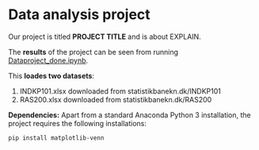 # Data analysis project

Our project is titled **PROJECT TITLE** and is about EXPLAIN.

The **results** of the project can be seen from running [Dataproject_done.ipynb](https://github.com/NumEconCopenhagen/projects-2021-aristochats/blob/8f0239895b5fe97e5017af1e5debaa1e3ec349f8/dataproject/Dataproject_done.ipynb).

This **loades two datasets**:

1. INDKP101.xlsx downloaded from statistikbanekn.dk/INDKP101
1. RAS200.xlsx downloaded from statistikbanekn.dk/RAS200

**Dependencies:** Apart from a standard Anaconda Python 3 installation, the project requires the following installations:

``pip install matplotlib-venn``
